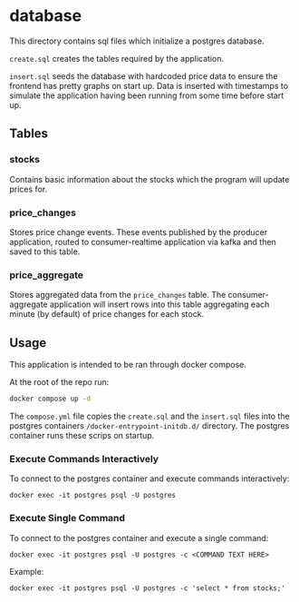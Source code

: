 # database

This directory contains sql files which initialize a postgres database.

`create.sql` creates the tables required by the application.

`insert.sql` seeds the database with hardcoded price data to ensure the frontend has pretty graphs on start up. Data is inserted with timestamps to simulate the application having been running from some time before start up.

## Tables

### stocks

Contains basic information about the stocks which the program will update prices for.

### price_changes

Stores price change events. These events published by the producer application, routed to consumer-realtime application via kafka and then saved to this table.

### price_aggregate

Stores aggregated data from the `price_changes` table. The consumer-aggregate application will insert rows into this table aggregating each minute (by default) of price changes for each stock.


## Usage

This application is intended to be ran through docker compose.

At the root of the repo run:

```sh
docker compose up -d
```

The `compose.yml` file copies the `create.sql` and the `insert.sql` files into the postgres containers `/docker-entrypoint-initdb.d/` directory. The postgres container runs these scrips on startup.

### Execute Commands Interactively
To connect to the postgres container and execute commands interactively: 

```
docker exec -it postgres psql -U postgres
```

### Execute Single Command

To connect to the postgres container and execute a single command: 

```
docker exec -it postgres psql -U postgres -c <COMMAND TEXT HERE>
```

Example: 

```
docker exec -it postgres psql -U postgres -c 'select * from stocks;'
```